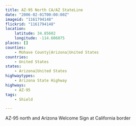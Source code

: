```yaml
---
title: AZ-95 North CA/AZ StateLine
date: "2006-02-01T00:00:00Z"
imageid: "1161794148"
flickrid: "1161794148"
location:
    latitude: 34.85602
    longitude: -114.606075
places: []
counties:
    - Mohave County|Arizona|United States
countries:
    - United States
states:
    - Arizona|United States
highwaytypes:
    - Arizona State Highway
highways:
    - AZ-95
tags:
    - Shield

---
```

AZ-95 north and Arizona Welcome Sign at California border